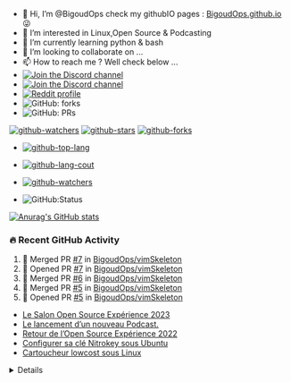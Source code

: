 - 👋 Hi, I’m @BigoudOps check my githubIO pages : [BigoudOps.github.io](https://bigoudops.github.io/) 😜
- 👀 I’m interested in Linux,Open Source & Podcasting
- 🌱 I’m currently learning python & bash
- 💞️ I’m looking to collaborate on ...
- 📫 How to reach me ? Well check below ...
- [![Join the Discord channel](https://img.shields.io/static/v1.svg?label=%20Rejoignez-moi%20sur%20Discordl&message=%F0%9F%8E%86&color=7289DA&logo=discord&logoColor=white&labelColor=2C2F33)](https://discord.gg/bfB6Ve6)
- [![Join the Discord channel](https://img.shields.io/static/v1.svg?label=%20Rejoignez-moi%20sur%20Discordl&message=%F0%9F%8E%86&color=7289DA&logo=discord&logoColor=white&labelColor=2C2F33)](https://discord.gg/MrgtTSPS7j)
- [![Reddit profile](https://img.shields.io/reddit/subreddit-subscribers/apdm?style=social)](https://www.reddit.com/r/apdm)
- ![GitHub: forks](https://flat.badgen.net/github/forks/BigoudOPS/BigoudOps?params) 
- ![GitHub: PRs](https://flat.badgen.net/github/prs/BigoudOps/BigoudOps?params)

[![github-watchers](https://img.shields.io/github/watchers/BigoudOps/BigoudOps?label=Watch&style=social&logo=github)](https://github.com/BigoudOps/BigoudOps)
[![github-stars](https://img.shields.io/github/stars/BigoudOps/BigoudOps?style=social&logo=github)](https://github.com/BigoudOps/BigoudOps)
[![github-forks](https://img.shields.io/github/forks/BigoudOps/BigoudOps?label=Fork&style=social&logo=github)](https://github.com/BigoudOps/BigoudOps)

- [![github-top-lang](https://img.shields.io/github/languages/top/BigoudOps/BigoudOps.github.io?style=social&logo=github)](https://github.com/BigoudOps/BigoudOps)

- [![github-lang-cout](https://img.shields.io/github/languages/count/BigoudOps/BigoudOps.github.io?style=social&logo=github)](https://github.com/BigoudOps/BigoudOps)

- [![github-watchers](https://img.shields.io/github/watchers/BigoudOps/BigoudOps.github.io?label=Watch&style=social&logo=github)](https://github.com/BigoudOps/BigoudOps.github.io)

- ![GitHub:Status](https://flat.badgen.net/github/status/BigoudOps/BigoudOps.github.io/gh-pages)
<!---

BigoudOps/BigoudOps is a ✨ special ✨ repository because its `README.md` (this file) appears on your GitHub profile.
You can click the Preview link to take a look at your changes.
--->

[![Anurag's GitHub stats](https://github-readme-stats.vercel.app/api?username=BigoudOps&show_icons=true&hide_border=false&title_color=3B1F94f&icon_color=FFE500&bg_color=09131B&text_color=ffffff&border_color=0c1a25)](https://github.com/anuraghazra/github-readme-stats)

### 🔥 Recent GitHub Activity

<!--START_SECTION:activity-->
1. 🎉 Merged PR [#7](https://github.com/BigoudOps/vimSkeleton/pull/7) in [BigoudOps/vimSkeleton](https://github.com/BigoudOps/vimSkeleton)
2. 💪 Opened PR [#7](https://github.com/BigoudOps/vimSkeleton/pull/7) in [BigoudOps/vimSkeleton](https://github.com/BigoudOps/vimSkeleton)
3. 🎉 Merged PR [#6](https://github.com/BigoudOps/vimSkeleton/pull/6) in [BigoudOps/vimSkeleton](https://github.com/BigoudOps/vimSkeleton)
4. 🎉 Merged PR [#5](https://github.com/BigoudOps/vimSkeleton/pull/5) in [BigoudOps/vimSkeleton](https://github.com/BigoudOps/vimSkeleton)
5. 💪 Opened PR [#5](https://github.com/BigoudOps/vimSkeleton/pull/5) in [BigoudOps/vimSkeleton](https://github.com/BigoudOps/vimSkeleton)
<!--END_SECTION:activity-->

<!-- BLOG-POST-LIST:START -->
- [Le Salon Open Source Expérience 2023](https://bigoudops.fr/le-salon-open-source-experience-2023/)
- [Le lancement d’un nouveau Podcast.](https://bigoudops.fr/le-lancement-dun-nouveau-podcast/)
- [Retour de l’Open Source Expérience 2022](https://bigoudops.fr/retour-de-lopen-source-experience-2022/)
- [Configurer sa clé Nitrokey sous Ubuntu](https://bigoudops.fr/configurer-sa-cle-nitrokey-sous-ubuntu/)
- [Cartoucheur lowcost sous Linux](https://bigoudops.fr/cartoucheur-lowcost-sous-linux/)
<!-- BLOG-POST-LIST:END -->
  <details>

### 📺 Last Youtube:

<!-- YOUTUBE:START -->
- [Le durcissement de machine sous Linux](https://www.youtube.com/watch?v=HC8licTQHNg)
- [information pour 2024](https://www.youtube.com/watch?v=C3fna-JLQhQ)
- [Nous parlons de nos options utilisé avec grep](https://www.youtube.com/watch?v=dnoJxrFj63k)
- [Les raccourcis Bash](https://www.youtube.com/watch?v=O1y80AXdqDs)
- [la commande ls avec son paramètre -l](https://www.youtube.com/watch?v=eRZo_DjpFKM)
<!-- YOUTUBE:END -->
<details>
  <summary>Latest content</summary>
